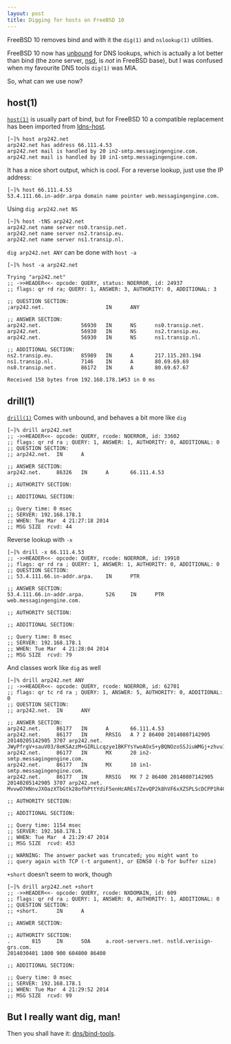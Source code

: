```yaml
---
layout: post
title: Digging for hosts on FreeBSD 10
---
```


FreeBSD 10 removes bind and with it the `dig(1)` and `nslookup(1)` utilities.


FreeBSD 10 now has [unbound](http://unbound.net/) for DNS lookups, which is
actually a lot better than bind (the zone server, [nsd](http://www.nlnetlabs.nl/projects/nsd/),
is *not* in FreeBSD base), but I was confused when my favourite DNS tools
`dig(1)` was MIA.

So, what can we use now?


host(1)
-------
[`host(1)`][host] is usually part of bind, but for FreeBSD 10 a compatible
replacement has been imported from [ldns-host][ldnshost].

	[~]% host arp242.net
	arp242.net has address 66.111.4.53
	arp242.net mail is handled by 20 in2-smtp.messagingengine.com.
	arp242.net mail is handled by 10 in1-smtp.messagingengine.com.

It has a nice short output, which is cool. For a reverse lookup, just use the IP
address:

	[~]% host 66.111.4.53
	53.4.111.66.in-addr.arpa domain name pointer web.messagingengine.com.


Using `dig arp242.net NS`

	[~]% host -tNS arp242.net
	arp242.net name server ns0.transip.net.
	arp242.net name server ns2.transip.eu.
	arp242.net name server ns1.transip.nl.

`dig arp242.net ANY` can be done with `host -a`

	[~]% host -a arp242.net

	Trying "arp242.net"
	;; ->>HEADER<<- opcode: QUERY, status: NOERROR, id: 24937
	;; flags: qr rd ra; QUERY: 1, ANSWER: 3, AUTHORITY: 0, ADDITIONAL: 3

	;; QUESTION SECTION:
	;arp242.net.                    IN      ANY

	;; ANSWER SECTION:
	arp242.net.             56930   IN      NS      ns0.transip.net.
	arp242.net.             56930   IN      NS      ns2.transip.eu.
	arp242.net.             56930   IN      NS      ns1.transip.nl.

	;; ADDITIONAL SECTION:
	ns2.transip.eu.         85989   IN      A       217.115.203.194
	ns1.transip.nl.         7146    IN      A       80.69.69.69
	ns0.transip.net.        86172   IN      A       80.69.67.67

	Received 158 bytes from 192.168.178.1#53 in 0 ms


drill(1)
--------

[`drill(1)`][drill] Comes with unbound, and behaves a bit more like `dig`


	[~]% drill arp242.net
	;; ->>HEADER<<- opcode: QUERY, rcode: NOERROR, id: 33602
	;; flags: qr rd ra ; QUERY: 1, ANSWER: 1, AUTHORITY: 0, ADDITIONAL: 0 
	;; QUESTION SECTION:
	;; arp242.net.  IN      A

	;; ANSWER SECTION:
	arp242.net.     86326   IN      A       66.111.4.53

	;; AUTHORITY SECTION:

	;; ADDITIONAL SECTION:

	;; Query time: 0 msec
	;; SERVER: 192.168.178.1
	;; WHEN: Tue Mar  4 21:27:18 2014
	;; MSG SIZE  rcvd: 44


Reverse lookup with `-x`

	[~]% drill -x 66.111.4.53
	;; ->>HEADER<<- opcode: QUERY, rcode: NOERROR, id: 19910
	;; flags: qr rd ra ; QUERY: 1, ANSWER: 1, AUTHORITY: 0, ADDITIONAL: 0 
	;; QUESTION SECTION:
	;; 53.4.111.66.in-addr.arpa.    IN      PTR

	;; ANSWER SECTION:
	53.4.111.66.in-addr.arpa.       526     IN      PTR     web.messagingengine.com.

	;; AUTHORITY SECTION:

	;; ADDITIONAL SECTION:

	;; Query time: 0 msec
	;; SERVER: 192.168.178.1
	;; WHEN: Tue Mar  4 21:28:04 2014
	;; MSG SIZE  rcvd: 79


And classes work like `dig` as well

	[~]% drill arp242.net ANY
	;; ->>HEADER<<- opcode: QUERY, rcode: NOERROR, id: 62701
	;; flags: qr tc rd ra ; QUERY: 1, ANSWER: 5, AUTHORITY: 0, ADDITIONAL: 0 
	;; QUESTION SECTION:
	;; arp242.net.  IN      ANY

	;; ANSWER SECTION:
	arp242.net.     86177   IN      A       66.111.4.53
	arp242.net.     86177   IN      RRSIG   A 7 2 86400 20140807142905
	20140205142905 3707 arp242.net.
	JWyPfrgV+sauV03/8eKSAzzM+GIRLLcqzye1BKFYsYwoAOxS+yBQNOzoSSJiuWMGj+zhvu1hyK0E3yFgSyWbzITTdigkWBwnkrVLOEnZ/CRVwj68/9MhLC/l2w7YyOyAkty2EVOWZljduVo1NIajB593JIWpDVbh0rKwn1X7IOY=
	arp242.net.     86177   IN      MX      20 in2-smtp.messagingengine.com.
	arp242.net.     86177   IN      MX      10 in1-smtp.messagingengine.com.
	arp242.net.     86177   IN      RRSIG   MX 7 2 86400 20140807142905
	20140205142905 3707 arp242.net.
	MvvwO7HNnvJXOazXTbGtk28ofhPttYdiF5enHcAREs7ZevQP2k8hVF6xXZSPLScDCPP1R4CPaZrq7XtUPkWDqPSjD3zcBaIE8VyKZIPmAotR7ZpGIlmVDEdqcHlvbFZF9HWZM4wwSe8hO97sy3KRaqR3GxE167n6D0njw8B5PSY=

	;; AUTHORITY SECTION:

	;; ADDITIONAL SECTION:

	;; Query time: 1154 msec
	;; SERVER: 192.168.178.1
	;; WHEN: Tue Mar  4 21:29:47 2014
	;; MSG SIZE  rcvd: 453

	;; WARNING: The answer packet was truncated; you might want to
	;; query again with TCP (-t argument), or EDNS0 (-b for buffer size)


`+short` doesn’t seem to work, though

	[~]% drill arp242.net +short
	;; ->>HEADER<<- opcode: QUERY, rcode: NXDOMAIN, id: 609
	;; flags: qr rd ra ; QUERY: 1, ANSWER: 0, AUTHORITY: 1, ADDITIONAL: 0 
	;; QUESTION SECTION:
	;; +short.      IN      A

	;; ANSWER SECTION:

	;; AUTHORITY SECTION:
	.       815     IN      SOA     a.root-servers.net. nstld.verisign-grs.com.
	2014030401 1800 900 604800 86400

	;; ADDITIONAL SECTION:

	;; Query time: 0 msec
	;; SERVER: 192.168.178.1
	;; WHEN: Tue Mar  4 21:29:52 2014
	;; MSG SIZE  rcvd: 99



But I really want dig, man!
---------------------------
Then you shall have it: [dns/bind-tools](http://www.freshports.org/dns/bind-tools).


[ldnshost]: http://tx97.net/ldns-host/
[host]: http://www.freebsd.org/cgi/man.cgi?query=host&apropos=0&sektion=0&manpath=FreeBSD+10.0-RELEASE&arch=default&format=html
[drill]: http://www.freebsd.org/cgi/man.cgi?query=drill&apropos=0&sektion=0&manpath=FreeBSD+10.0-RELEASE&arch=default&format=html
